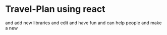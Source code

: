 # Travel-Plan using react

and add new libraries and edit and have fun
and can help people and make a new
